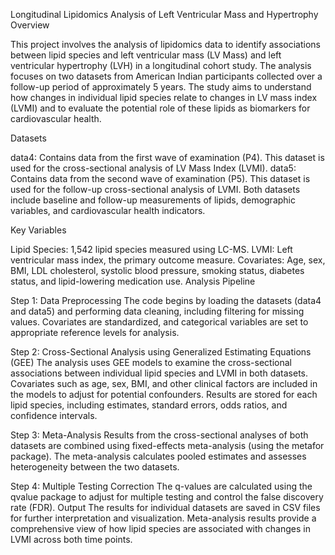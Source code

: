 Longitudinal Lipidomics Analysis of Left Ventricular Mass and Hypertrophy
Overview

This project involves the analysis of lipidomics data to identify associations between lipid species and left ventricular mass (LV Mass) and left ventricular hypertrophy (LVH) in a longitudinal cohort study. The analysis focuses on two datasets from American Indian participants collected over a follow-up period of approximately 5 years. The study aims to understand how changes in individual lipid species relate to changes in LV mass index (LVMI) and to evaluate the potential role of these lipids as biomarkers for cardiovascular health.

Datasets

data4: Contains data from the first wave of examination (P4). This dataset is used for the cross-sectional analysis of LV Mass Index (LVMI).
data5: Contains data from the second wave of examination (P5). This dataset is used for the follow-up cross-sectional analysis of LVMI.
Both datasets include baseline and follow-up measurements of lipids, demographic variables, and cardiovascular health indicators.

Key Variables

Lipid Species: 1,542 lipid species measured using LC-MS.
LVMI: Left ventricular mass index, the primary outcome measure.
Covariates: Age, sex, BMI, LDL cholesterol, systolic blood pressure, smoking status, diabetes status, and lipid-lowering medication use.
Analysis Pipeline

Step 1: Data Preprocessing
The code begins by loading the datasets (data4 and data5) and performing data cleaning, including filtering for missing values.
Covariates are standardized, and categorical variables are set to appropriate reference levels for analysis.

Step 2: Cross-Sectional Analysis using Generalized Estimating Equations (GEE)
The analysis uses GEE models to examine the cross-sectional associations between individual lipid species and LVMI in both datasets.
Covariates such as age, sex, BMI, and other clinical factors are included in the models to adjust for potential confounders.
Results are stored for each lipid species, including estimates, standard errors, odds ratios, and confidence intervals.

Step 3: Meta-Analysis
Results from the cross-sectional analyses of both datasets are combined using fixed-effects meta-analysis (using the metafor package).
The meta-analysis calculates pooled estimates and assesses heterogeneity between the two datasets.

Step 4: Multiple Testing Correction
The q-values are calculated using the qvalue package to adjust for multiple testing and control the false discovery rate (FDR).
Output
The results for individual datasets are saved in CSV files for further interpretation and visualization.
Meta-analysis results provide a comprehensive view of how lipid species are associated with changes in LVMI across both time points.

